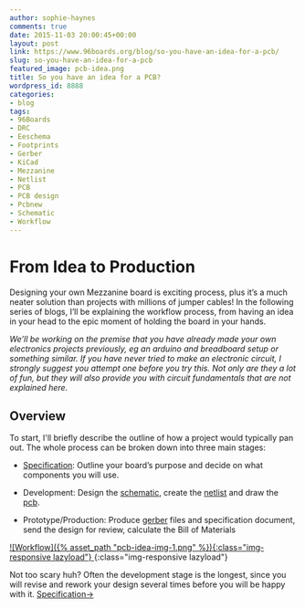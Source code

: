 ```yaml
---
author: sophie-haynes
comments: true
date: 2015-11-03 20:00:45+00:00
layout: post
link: https://www.96boards.org/blog/so-you-have-an-idea-for-a-pcb/
slug: so-you-have-an-idea-for-a-pcb
featured_image: pcb-idea.png
title: So you have an idea for a PCB?
wordpress_id: 8888
categories:
- blog
tags:
- 96Boards
- DRC
- Eeschema
- Footprints
- Gerber
- KiCad
- Mezzanine
- Netlist
- PCB
- PCB design
- Pcbnew
- Schematic
- Workflow
---
```


# From Idea to Production


Designing your own Mezzanine board is exciting process, plus it’s a much neater solution than projects with millions of jumper cables! In the following series of blogs, I’ll be explaining the workflow process, from having an idea in your head to the epic moment of holding the board in your hands.

_We’ll be working on the premise that you have already made your own electronics projects previously, eg an arduino and breadboard setup or something similar. If you have never tried to make an electronic circuit, I strongly suggest you attempt one before you try this. Not only are they a lot of fun, but they will also provide you with circuit fundamentals that are not explained here._


## Overview


To start, I'll briefly describe the outline of how a project would typically pan out. The whole process can be broken down into three main stages:




  * [Specification](https://www.96boards.org/?p=8941): Outline your board’s purpose and decide on what components you will use.


  * Development: Design the [schematic](https://www.96boards.org/?p=8946), create the [netlist](https://www.96boards.org/?p=8953) and draw the [pcb](https://www.96boards.org/?p=8964).


  * Prototype/Production: Produce [gerber](https://www.96boards.org/?p=8964) files and specification document, send the design for review, calculate the Bill of Materials


[![Workflow]({% asset_path "pcb-idea-img-1.png" %}){:class="img-responsive lazyload"} ](/assets/pcb-idea-img-1.png){:class="img-responsive lazyload"}

Not too scary huh? Often the development stage is the longest, since you will revise and rework your design several times before you will be happy with it.
[Specification→](https://www.96boards.org/?p=8941)
